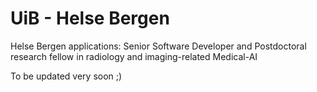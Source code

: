 # UiB - Helse Bergen
Helse Bergen applications: Senior Software Developer and Postdoctoral research fellow in radiology and imaging-related Medical-AI

To be updated very soon ;) 
